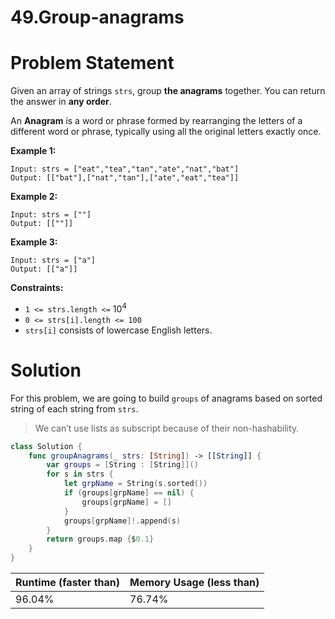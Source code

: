 # 49.Group-anagrams

# Problem Statement

Given an array of strings `strs`, group **the anagrams** together. You can return the answer in **any order**.

An **Anagram** is a word or phrase formed by rearranging the letters of a different word or phrase, typically using all the original letters exactly once.

**Example 1:**

```other
Input: strs = ["eat","tea","tan","ate","nat","bat"]
Output: [["bat"],["nat","tan"],["ate","eat","tea"]]
```

**Example 2:**

```other
Input: strs = [""]
Output: [[""]]
```

**Example 3:**

```other
Input: strs = ["a"]
Output: [["a"]]
```

**Constraints:**

- `1 <= strs.length <=` $10^4$
- `0 <= strs[i].length <= 100`
- `strs[i]` consists of lowercase English letters.

# Solution

For this problem, we are going to build `groups` of anagrams based on sorted string of each string from `strs`.

> We can’t use lists as subscript because of their non-hashability.

```swift
class Solution {
    func groupAnagrams(_ strs: [String]) -> [[String]] {
        var groups = [String : [String]]()
        for s in strs {
            let grpName = String(s.sorted())
            if (groups[grpName] == nil) {
                groups[grpName] = []
            }
            groups[grpName]!.append(s)
        }
        return groups.map {$0.1}
    }
}
```

| **Runtime (faster than)** | **Memory Usage (less than)** |
| ------------------------- | ---------------------------- |
| 96.04%                    | 76.74%                       |

